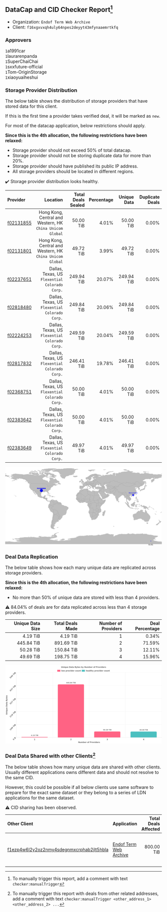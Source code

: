 ## DataCap and CID Checker Report[^1]
 - Organization: `Endof Term Web Archive`
 - Client: `f16xgxvxqh4uly64npes2deyyt43mfynaaemrtkfq`
### Approvers
`1`a1991car<br/>`1`laurarenpanda<br/>`1`SuperChaiChai<br/>`1`sxxfuture-official<br/>`1`Tom-OriginStorage<br/>`1`xiaoyuaiheshui


### Storage Provider Distribution
The below table shows the distribution of storage providers that have stored data for this client.

If this is the first time a provider takes verified deal, it will be marked as `new`.

For most of the datacap application, below restrictions should apply.

**Since this is the 4th allocation, the following restrictions have been relaxed:**
 - Storage provider should not exceed 50% of total datacap.
 - Storage provider should not be storing duplicate data for more than 20%.
 - Storage provider should have published its public IP address.
 - All storage providers should be located in different regions.

✔️ Storage provider distribution looks healthy.

| Provider                                              |                                                     Location | Total Deals Sealed | Percentage | Unique Data | Duplicate Deals |
| :---------------------------------------------------- | -----------------------------------------------------------: | -----------------: | ---------: | ----------: | --------------: |
| [f02131855](https://filfox.info/en/address/f02131855) | Hong Kong, Central and Western, HK<br/>`China Unicom Global` |          50.00 TiB |      4.01% |   50.00 TiB |           0.00% |
| [f02131801](https://filfox.info/en/address/f02131801) | Hong Kong, Central and Western, HK<br/>`China Unicom Global` |          49.72 TiB |      3.99% |   49.72 TiB |           0.00% |
| [f02237651](https://filfox.info/en/address/f02237651) |            Dallas, Texas, US<br/>`Flexential Colorado Corp.` |         249.94 TiB |     20.07% |  249.94 TiB |           0.00% |
| [f02818480](https://filfox.info/en/address/f02818480) |            Dallas, Texas, US<br/>`Flexential Colorado Corp.` |         249.84 TiB |     20.06% |  249.84 TiB |           0.00% |
| [f02224253](https://filfox.info/en/address/f02224253) |            Dallas, Texas, US<br/>`Flexential Colorado Corp.` |         249.59 TiB |     20.04% |  249.59 TiB |           0.00% |
| [f02817832](https://filfox.info/en/address/f02817832) |            Dallas, Texas, US<br/>`Flexential Colorado Corp.` |         246.41 TiB |     19.78% |  246.41 TiB |           0.00% |
| [f02368751](https://filfox.info/en/address/f02368751) |            Dallas, Texas, US<br/>`Flexential Colorado Corp.` |          50.00 TiB |      4.01% |   50.00 TiB |           0.00% |
| [f02383642](https://filfox.info/en/address/f02383642) |            Dallas, Texas, US<br/>`Flexential Colorado Corp.` |          50.00 TiB |      4.01% |   50.00 TiB |           0.00% |
| [f02383649](https://filfox.info/en/address/f02383649) |            Dallas, Texas, US<br/>`Flexential Colorado Corp.` |          49.97 TiB |      4.01% |   49.97 TiB |           0.00% |

<img src="https://raw.githubusercontent.com/data-preservation-programs/filplus-checker-assets/main/filecoin-project/filecoin-plus-large-datasets/issues/1683/1698991833982.png"/>

### Deal Data Replication
The below table shows how each many unique data are replicated across storage providers.


**Since this is the 4th allocation, the following restrictions have been relaxed:**
- No more than 50% of unique data are stored with less than 4 providers.

⚠️ 84.04% of deals are for data replicated across less than 4 storage providers.

| Unique Data Size | Total Deals Made | Number of Providers | Deal Percentage |
| ---------------: | ---------------: | ------------------: | --------------: |
|         4.19 TiB |         4.19 TiB |                   1 |           0.34% |
|       445.84 TiB |       891.69 TiB |                   2 |          71.59% |
|        50.28 TiB |       150.84 TiB |                   3 |          12.11% |
|        49.69 TiB |       198.75 TiB |                   4 |          15.96% |

<img src="https://raw.githubusercontent.com/data-preservation-programs/filplus-checker-assets/main/filecoin-project/filecoin-plus-large-datasets/issues/1683/1698991834660.png"/>

### Deal Data Shared with other Clients[^3]
The below table shows how many unique data are shared with other clients.
Usually different applications owns different data and should not resolve to the same CID.

However, this could be possible if all below clients use same software to prepare for the exact same dataset or they belong to a series of LDN applications for the same dataset.

⚠️ CID sharing has been observed.

| Other Client                                                                                                          | Application                                                                                            | Total Deals Affected | Unique CIDs | Approvers                                                                                            |
| :-------------------------------------------------------------------------------------------------------------------- | :----------------------------------------------------------------------------------------------------- | -------------------: | ----------: | :--------------------------------------------------------------------------------------------------- |
| [f1ezp4w6l2y2oz2nmy4sdegnmxcrphab2jlt5hbla](https://filfox.info/en/address/f1ezp4w6l2y2oz2nmy4sdegnmxcrphab2jlt5hbla) | [Endof Term Web Archive](https://github.com/filecoin-project/filecoin-plus-large-datasets/issues/1684) |           800.00 TiB |      17,600 | `2`laurarenpanda<br/>`1`newwebgroup<br/>`1`Normalnoise<br/>`1`SuperChaiChai<br/>`1`Tom-OriginStorage |

[^1]: To manually trigger this report, add a comment with text `checker:manualTrigger`

[^2]: Deals from those addresses are combined into this report as they are specified with `checker:manualTrigger`

[^3]: To manually trigger this report with deals from other related addresses, add a comment with text `checker:manualTrigger <other_address_1> <other_address_2> ...`
